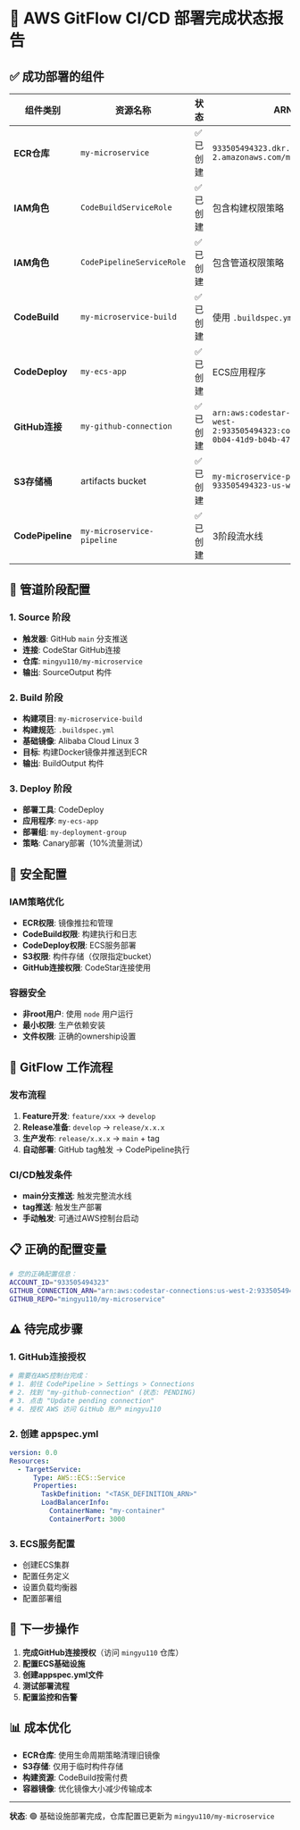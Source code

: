 # 🎉 AWS GitFlow CI/CD 部署完成状态报告

## ✅ 成功部署的组件

| 组件类别 | 资源名称 | 状态 | ARN/URI |
|---------|----------|------|---------|
| **ECR仓库** | `my-microservice` | ✅ 已创建 | `933505494323.dkr.ecr.us-west-2.amazonaws.com/my-microservice` |
| **IAM角色** | `CodeBuildServiceRole` | ✅ 已创建 | 包含构建权限策略 |
| **IAM角色** | `CodePipelineServiceRole` | ✅ 已创建 | 包含管道权限策略 |
| **CodeBuild** | `my-microservice-build` | ✅ 已创建 | 使用 `.buildspec.yml` |
| **CodeDeploy** | `my-ecs-app` | ✅ 已创建 | ECS应用程序 |
| **GitHub连接** | `my-github-connection` | ✅ 已创建 | `arn:aws:codestar-connections:us-west-2:933505494323:connection/2d262121-0b04-41d9-b04b-473c393767dc` |
| **S3存储桶** | artifacts bucket | ✅ 已创建 | `my-microservice-pipeline-artifacts-933505494323-us-west-2` |
| **CodePipeline** | `my-microservice-pipeline` | ✅ 已创建 | 3阶段流水线 |

## 🔄 管道阶段配置

### 1. Source 阶段
- **触发器**: GitHub `main` 分支推送
- **连接**: CodeStar GitHub连接
- **仓库**: `mingyu110/my-microservice`
- **输出**: SourceOutput 构件

### 2. Build 阶段
- **构建项目**: `my-microservice-build`
- **构建规范**: `.buildspec.yml`
- **基础镜像**: Alibaba Cloud Linux 3
- **目标**: 构建Docker镜像并推送到ECR
- **输出**: BuildOutput 构件

### 3. Deploy 阶段
- **部署工具**: CodeDeploy
- **应用程序**: `my-ecs-app`
- **部署组**: `my-deployment-group`
- **策略**: Canary部署（10%流量测试）

## 🔐 安全配置

### IAM策略优化
- **ECR权限**: 镜像推拉和管理
- **CodeBuild权限**: 构建执行和日志
- **CodeDeploy权限**: ECS服务部署
- **S3权限**: 构件存储（仅限指定bucket）
- **GitHub连接权限**: CodeStar连接使用

### 容器安全
- **非root用户**: 使用 `node` 用户运行
- **最小权限**: 生产依赖安装
- **文件权限**: 正确的ownership设置

## 🚀 GitFlow 工作流程

### 发布流程
1. **Feature开发**: `feature/xxx` → `develop`
2. **Release准备**: `develop` → `release/x.x.x`
3. **生产发布**: `release/x.x.x` → `main` + tag
4. **自动部署**: GitHub tag触发 → CodePipeline执行

### CI/CD触发条件
- **main分支推送**: 触发完整流水线
- **tag推送**: 触发生产部署
- **手动触发**: 可通过AWS控制台启动

## 📋 正确的配置变量

```bash
# 您的正确配置信息：
ACCOUNT_ID="933505494323"
GITHUB_CONNECTION_ARN="arn:aws:codestar-connections:us-west-2:933505494323:connection/2d262121-0b04-41d9-b04b-473c393767dc"
GITHUB_REPO="mingyu110/my-microservice"
```

## ⚠️ 待完成步骤

### 1. GitHub连接授权
```bash
# 需要在AWS控制台完成：
# 1. 前往 CodePipeline > Settings > Connections
# 2. 找到 "my-github-connection" (状态: PENDING)
# 3. 点击 "Update pending connection"
# 4. 授权 AWS 访问 GitHub 账户 mingyu110
```

### 2. 创建 appspec.yml
```yaml
version: 0.0
Resources:
  - TargetService:
      Type: AWS::ECS::Service
      Properties:
        TaskDefinition: "<TASK_DEFINITION_ARN>"
        LoadBalancerInfo:
          ContainerName: "my-container"
          ContainerPort: 3000
```

### 3. ECS服务配置
- 创建ECS集群
- 配置任务定义
- 设置负载均衡器
- 配置部署组

## 🎯 下一步操作

1. **完成GitHub连接授权**（访问 `mingyu110` 仓库）
2. **配置ECS基础设施**
3. **创建appspec.yml文件**
4. **测试部署流程**
5. **配置监控和告警**

## 📊 成本优化

- **ECR仓库**: 使用生命周期策略清理旧镜像
- **S3存储**: 仅用于临时构件存储
- **构建资源**: CodeBuild按需付费
- **容器镜像**: 优化镜像大小减少传输成本

---

**状态**: 🟢 基础设施部署完成，仓库配置已更新为 `mingyu110/my-microservice` 